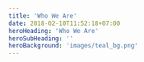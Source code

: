 ```yaml
---
title: 'Who We Are'
date: 2018-02-10T11:52:18+07:00
heroHeading: 'Who We Are'
heroSubHeading: ''
heroBackground: 'images/teal_bg.png'
---
```

